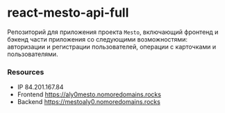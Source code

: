 # react-mesto-api-full
Репозиторий для приложения проекта `Mesto`, включающий фронтенд и бэкенд части приложения со следующими возможностями: авторизации и регистрации пользователей, операции с карточками и пользователями.
  
### Resources

- IP 84.201.167.84
- Frontend https://aly0mesto.nomoredomains.rocks
- Backend https://mestoaly0.nomoredomains.rocks